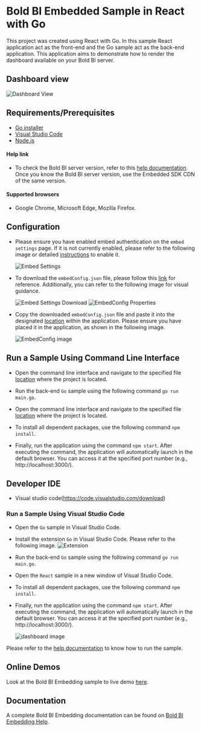 # Bold BI Embedded Sample in React with Go

This project was created using React with Go. In this sample React application act as the front-end and the Go sample act as the back-end application. This application aims to demonstrate how to render the dashboard available on your Bold BI server.

## Dashboard view

![Dashboard View](https://github.com/boldbi/aspnet-core-sample/assets/91586758/1407fd9b-abaa-47f5-b02a-fbadd8bc2388)

 ## Requirements/Prerequisites

 * [Go installer](https://go.dev/dl/)
 * [Visual Studio Code](https://code.visualstudio.com/download)
 * [Node.js](https://nodejs.org/en/)

 #### Help link

 * To check the Bold BI server version, refer to this [help documentation](https://help.boldbi.com/embedded-bi/faq/where-can-i-find-the-product-version/). Once you know the Bold BI server version, use the Embedded SDK CDN of the same version.

 #### Supported browsers
  
  * Google Chrome, Microsoft Edge, Mozilla Firefox.

 ## Configuration

  * Please ensure you have enabled embed authentication on the `embed settings` page. If it is not currently enabled, please refer to the following image or detailed [instructions](https://help.boldbi.com/site-administration/embed-settings/#get-embed-secret-code) to enable it.

    ![Embed Settings](https://github.com/boldbi/aspnet-core-sample/assets/91586758/b3a81978-9eb4-42b2-92bb-d1e2735ab007)

  * To download the `embedConfig.json` file, please follow this [link](https://help.boldbi.com/site-administration/embed-settings/#get-embed-configuration-file) for reference. Additionally, you can refer to the following image for visual guidance.

     ![Embed Settings Download](https://github.com/boldbi/aspnet-core-sample/assets/91586758/d27d4cfc-6a3e-4c34-975e-f5f22dea6172)
     ![EmbedConfig Properties](https://github.com/boldbi/aspnet-core-sample/assets/91586758/d6ce925a-0d4c-45d2-817e-24d6d59e0d63)

  * Copy the downloaded `embedConfig.json` file and paste it into the designated [location](https://github.com/boldbi/react-with-go-sample/tree/master/Go) within the application. Please ensure you have placed it in the application, as shown in the following image.
    
    ![EmbedConfig image](https://github.com/boldbi/aspnet-core-sample/assets/91586758/4d1489c0-ea7a-40ab-b067-e116ad9bee5a)

 ## Run a Sample Using Command Line Interface 
    
  * Open the command line interface and navigate to the specified file [location](https://github.com/boldbi/react-with-go-sample/tree/master/Go) where the project is located.

  * Run the back-end `Go` sample using the following command `go run main.go`.

  * Open the command line interface and navigate to the specified file [location](https://github.com/boldbi/react-with-go-sample/tree/master/React) where the project is located.
   
  * To install all dependent packages, use the following command `npm install`.

  * Finally, run the application using the command `npm start`. After executing the command, the application will automatically launch in the default browser. You can access it at the specified port number (e.g., http://localhost:3000/).

 ## Developer IDE

  * Visual studio code(https://code.visualstudio.com/download)

  ### Run a Sample Using Visual Studio Code
 
  * Open the `Go` sample in Visual Studio Code.

  * Install the extension `Go` in Visual Studio Code. Please refer to the following image.
    ![Extension](https://github.com/boldbi/aspnet-core-sample/assets/91586758/8cc5ca2f-f59f-4bd1-bb5c-3dc00ac1b2a8)

  * Run the back-end `Go` sample using the following command `go run main.go`.

  * Open the `React` sample in a new window of Visual Studio Code.
   
  * To install all dependent packages, use the following command `npm install`.

  * Finally, run the application using the command `npm start`. After executing the command, the application will automatically launch in the default browser. You can access it at the specified port number (e.g., http://localhost:3000/).

    ![dashboard image](https://github.com/boldbi/aspnet-core-sample/assets/91586758/1407fd9b-abaa-47f5-b02a-fbadd8bc2388)

Please refer to the [help documentation](https://help.boldbi.com/embedding-options/embedding-sdk/samples/react-with-go/#how-to-run-the-sample) to know how to run the sample.

## Online Demos

Look at the Bold BI Embedding sample to live demo [here](https://samples.boldbi.com/embed).

## Documentation

 A complete Bold BI Embedding documentation can be found on [Bold BI Embedding Help](https://help.boldbi.com/embedded-bi/javascript-based/).


